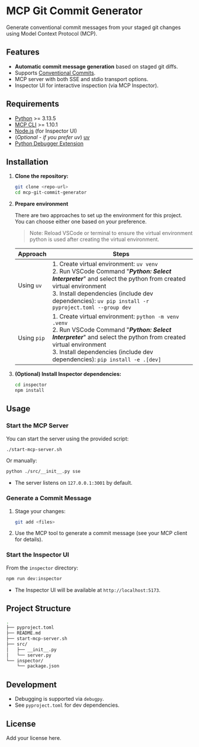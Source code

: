 # MCP Git Commit Generator

Generate conventional commit messages from your staged git changes using Model Context Protocol (MCP).

## Features

- **Automatic commit message generation** based on staged git diffs.
- Supports [Conventional Commits](https://www.conventionalcommits.org/).
- MCP server with both SSE and stdio transport options.
- Inspector UI for interactive inspection (via MCP Inspector).

## Requirements

- [Python](https://www.python.org/) >= 3.13.5
- [MCP CLI](https://pypi.org/project/mcp/) >= 1.10.1
- [Node.js](https://nodejs.org/en) (for Inspector UI)
- (*Optional - if you prefer uv*) [uv](https://github.com/astral-sh/uv)
- [Python Debugger Extension](https://marketplace.visualstudio.com/items?itemName=ms-python.debugpy)

## Installation

1. **Clone the repository:**

   ```sh
   git clone <repo-url>
   cd mcp-git-commit-generator
   ```

2. **Prepare environment**

    There are two approaches to set up the environment for this project. You can choose either one based on your preference.

    > Note: Reload VSCode or terminal to ensure the virtual environment python is used after creating the virtual environment.

    | Approach | Steps |
    | -------- | ----- |
    | Using `uv` | 1. Create virtual environment: `uv venv` <br>2. Run VSCode Command "***Python: Select Interpreter***" and select the python from created virtual environment <br>3. Install dependencies (include dev dependencies): `uv pip install -r pyproject.toml --group dev` |
    | Using `pip` | 1. Create virtual environment: `python -m venv .venv` <br>2. Run VSCode Command "***Python: Select Interpreter***" and select the python from created virtual environment<br>3. Install dependencies (include dev dependencies): `pip install -e .[dev]` |

3. **(Optional) Install Inspector dependencies:**

   ```sh
   cd inspector
   npm install
   ```

## Usage

### Start the MCP Server

You can start the server using the provided script:

```sh
./start-mcp-server.sh
```

Or manually:

```sh
python ./src/__init__.py sse
```

- The server listens on `127.0.0.1:3001` by default.

### Generate a Commit Message

1. Stage your changes:

   ```sh
   git add <files>
   ```

2. Use the MCP tool to generate a commit message (see your MCP client for details).

### Start the Inspector UI

From the `inspector` directory:

```sh
npm run dev:inspector
```

- The Inspector UI will be available at `http://localhost:5173`.

## Project Structure

```sh
.
├── pyproject.toml
├── README.md
├── start-mcp-server.sh
├── src/
│   ├── __init__.py
│   └── server.py
└── inspector/
    └── package.json
```

## Development

- Debugging is supported via `debugpy`.
- See `pyproject.toml` for dev dependencies.

## License

Add your license here.
